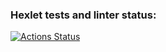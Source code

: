 ### Hexlet tests and linter status:
[![Actions Status](https://github.com/meloshnikov/sql-for-developers-project-136/actions/workflows/hexlet-check.yml/badge.svg)](https://github.com/meloshnikov/sql-for-developers-project-136/actions)